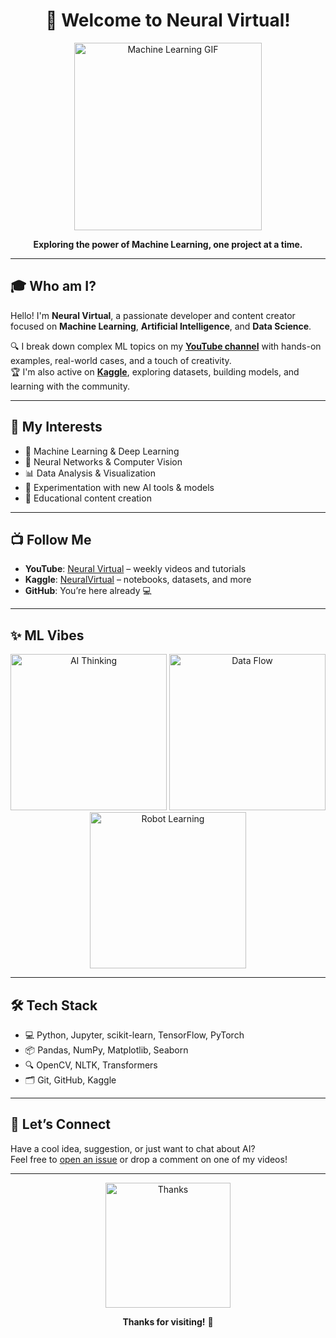 <h1 align="center">👋 Welcome to Neural Virtual!</h1>

<p align="center">
  <img src="https://media.giphy.com/media/qgQUggAC3Pfv687qPC/giphy.gif" width="300" alt="Machine Learning GIF">
</p>

<p align="center">
  <b>Exploring the power of Machine Learning, one project at a time.</b>
</p>

---

## 🎓 Who am I?

Hello! I'm **Neural Virtual**, a passionate developer and content creator focused on **Machine Learning**, **Artificial Intelligence**, and **Data Science**.

🔍 I break down complex ML topics on my **[YouTube channel](https://www.youtube.com/@NeuralVirtual)** with hands-on examples, real-world cases, and a touch of creativity.  
🏆 I'm also active on **[Kaggle](https://www.kaggle.com/neuralvirtual)**, exploring datasets, building models, and learning with the community.

---

## 🚀 My Interests

- 🤖 Machine Learning & Deep Learning
- 🧠 Neural Networks & Computer Vision
- 📊 Data Analysis & Visualization
- 🧪 Experimentation with new AI tools & models
- 🎥 Educational content creation

---

## 📺 Follow Me

- **YouTube**: [Neural Virtual](https://www.youtube.com/@NeuralVirtual) – weekly videos and tutorials  
- **Kaggle**: [NeuralVirtual](https://www.kaggle.com/neuralvirtual) – notebooks, datasets, and more  
- **GitHub**: You’re here already 💻

---

## ✨ ML Vibes

<p align="center">
  <img src="https://media.giphy.com/media/26AHONQ79FdWZhAI0/giphy.gif" width="250" alt="AI Thinking">
  <img src="https://media.giphy.com/media/f3iwJFOVOwuy7K6FFw/giphy.gif" width="250" alt="Data Flow">
  <img src="https://media.giphy.com/media/v1.Y2lkPTc5MGI3NjExdzRlaXVmZGN0ZW9wa25tOGdvb3Nsb3V4NnV0a2x1empyMGN1bDMyOCZlcD12MV9naWZzX3NlYXJjaCZjdD1n/3o7abldj0b3rxrZUxW/giphy.gif" width="250" alt="Robot Learning">
</p>

---

## 🛠️ Tech Stack

- 💻 Python, Jupyter, scikit-learn, TensorFlow, PyTorch
- 📦 Pandas, NumPy, Matplotlib, Seaborn
- 🔍 OpenCV, NLTK, Transformers
- 🗂️ Git, GitHub, Kaggle

---

## 🌟 Let’s Connect

Have a cool idea, suggestion, or just want to chat about AI?  
Feel free to [open an issue](https://github.com/NeuralVirtual/NeuralVirtual/issues) or drop a comment on one of my videos!

---

<p align="center">
  <img src="https://media.giphy.com/media/LHZyixOnHwDDy/giphy.gif" width="200" alt="Thanks">
</p>

<p align="center">
  <b>Thanks for visiting!</b> 🚀
</p>
